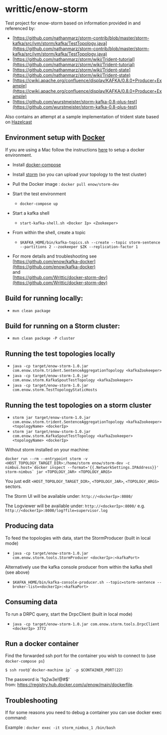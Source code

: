 writtic/enow-storm
=========================

Test project for enow-storm based on information provided in and referenced by:

- [https://github.com/nathanmarz/storm-contrib/blob/master/storm-kafka/src/jvm/storm/kafka/TestTopology.java](https://github.com/nathanmarz/storm-contrib/blob/master/storm-kafka/src/jvm/storm/kafka/TestTopology.java)
- [https://github.com/nathanmarz/storm/wiki/Trident-tutorial](https://github.com/nathanmarz/storm/wiki/Trident-tutorial)
- [https://github.com/nathanmarz/storm/wiki/Trident-state](https://github.com/nathanmarz/storm/wiki/Trident-state)
- [https://cwiki.apache.org/confluence/display/KAFKA/0.8.0+Producer+Example](https://cwiki.apache.org/confluence/display/KAFKA/0.8.0+Producer+Example)
- [https://github.com/wurstmeister/storm-kafka-0.8-plus-test](https://github.com/wurstmeister/storm-kafka-0.8-plus-test)

Also contains an attempt at a sample implementation of trident state based on [Hazelcast](http://www.hazelcast.com/)


Environment setup with [Docker](https://www.docker.io/)
------------------------------
If you are using a Mac follow the instructions [here](https://docs.docker.com/installation/mac/) to setup a docker environment.

- Install [docker-compose](http://docs.docker.com/compose/install/)

- Install [storm](https://storm.incubator.apache.org/downloads.html) (so you can upload your topology to the test cluster)

- Pull the Docker image : ```docker pull enow/storm-dev```
- Start the test environment
  - ```docker-compose up```
- Start a kafka shell
  - ```start-kafka-shell.sh <Docker Ip> <Zookeeper>```
- From within the shell, create a topic
  - ```$KAFKA_HOME/bin/kafka-topics.sh --create --topic storm-sentence --partitions 2 --zookeeper $ZK --replication-factor 1```


- For more details and troubleshooting see [https://github.com/enow/kafka-docker](https://github.com/enow/kafka-docker) </br>
and </br> [https://github.com/Writtic/docker-storm-dev](https://github.com/Writtic/docker-storm-dev)


Build for running locally:
-------------------------
- ```mvn clean package```

Build for running on a Storm cluster:
-------------------------------------
- ```mvn clean package -P cluster```

Running the test topologies locally
-----------------------------------
- ```java -cp target/enow-storm-1.0.jar com.enow.storm.trident.SentenceAggregationTopology <kafkaZookeeper>```
- ```java -cp target/enow-storm-1.0.jar com.enow.storm.KafkaSpoutTestTopology <kafkaZookeeper>```
- ```java -cp target/enow-storm-1.0.jar com.enow.storm.TestTopologyStaticHosts```

Running the test topologies on a storm cluster
----------------------------------------------
- ```storm jar target/enow-storm-1.0.jar com.enow.storm.trident.SentenceAggregationTopology <kafkaZookeeper> <topologyName> <dockerIp>```
- ```storm jar target/enow-storm-1.0.jar com.enow.storm.KafkaSpoutTestTopology <kafkaZookeeper> <topologyName> <dockerIp>```

Without storm installed on your machine:

```
docker run --rm --entrypoint storm -v <HOST_TOPOLOGY_TARGET_DIR>:/home/storm enow/storm-dev -c nimbus.host=`docker inspect --format='{{.NetworkSettings.IPAddress}}' storm-nimbus` jar <TOPOLOGY_JAR> <TOPOLOGY_ARGS>
```

You just edit ```<HOST_TOPOLOGY_TARGET_DIR>```, ```<TOPOLOGY_JAR>```, ```<TOPOLOGY_ARGS>``` sectors.

The Storm UI will be available under: ```http://<dockerIp>:8080/```

The Logviewer will be available under: ```http://<dockerIp>:8000/``` e.g. ```http://<dockerIp>:8000/log?file=supervisor.log```

Producing data
--------------
To feed the topologies with data, start the StormProducer (built in local mode)

- ```java -cp target/enow-storm-1.0.jar com.enow.storm.tools.StormProducer <dockerIp>:<kafkaPort>```

Alternatively use the kafka console producer from within the kafka shell (see above)

- ```$KAFKA_HOME/bin/kafka-console-producer.sh --topic=storm-sentence --broker-list=<dockerIp>:<kafkaPort>```

Consuming data
--------------
To run a DRPC query, start the DrpcClient (built in local mode)

- ```java -cp target/enow-storm-1.0.jar com.enow.storm.tools.DrpcClient <dockerIp> 3772```

Run a docker container
----------------------
Find the forwarded ssh port for the container you wish to connect to (use `docker-compose ps`)

    $ ssh root@`docker-machine ip` -p $CONTAINER_PORT(22)

The password is '1q2w3e!@#$' </br>from: https://registry.hub.docker.com/u/enow/main/dockerfile.

Troubleshooting
---------------
If for some reasons you need to debug a container you can use docker exec command:

Example : ```docker exec -it storm_nimbus_1 /bin/bash```

